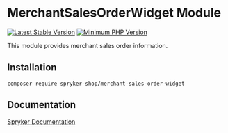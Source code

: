 # MerchantSalesOrderWidget Module
[![Latest Stable Version](https://poser.pugx.org/spryker-shop/merchant-sales-order-widget/v/stable.svg)](https://packagist.org/packages/spryker-shop/merchant-sales-order-widget)
[![Minimum PHP Version](https://img.shields.io/badge/php-%3E%3D%208.1-8892BF.svg)](https://php.net/)

This module provides merchant sales order information.

## Installation

```
composer require spryker-shop/merchant-sales-order-widget
```

## Documentation

[Spryker Documentation](https://docs.spryker.com)
